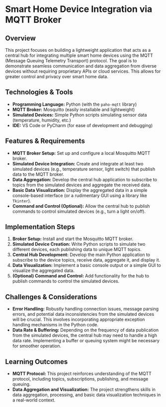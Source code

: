 # Smart Home Device Integration via MQTT Broker

## Overview

This project focuses on building a lightweight application that acts as a central hub for integrating multiple smart home devices using the MQTT (Message Queuing Telemetry Transport) protocol.  The goal is to demonstrate seamless communication and data aggregation from diverse devices without requiring proprietary APIs or cloud services.  This allows for greater control and privacy over smart home data.

## Technologies & Tools

- **Programming Language:** Python (with the `paho-mqtt` library)
- **MQTT Broker:**  Mosquitto (easily installable and lightweight)
- **Simulated Devices:**  Simple Python scripts simulating sensor data (temperature, humidity, etc.)
- **IDE:**  VS Code or PyCharm (for ease of development and debugging)


## Features & Requirements

- **MQTT Broker Setup:**  Set up and configure a local Mosquitto MQTT broker.
- **Simulated Device Integration:**  Create and integrate at least two simulated devices (e.g., temperature sensor, light switch) that publish data to the MQTT broker.
- **Data Aggregation:**  Develop the central hub application to subscribe to topics from the simulated devices and aggregate the received data.
- **Basic Data Visualization:**  Display the aggregated data in a simple console-based interface (or a rudimentary GUI using a library like `Tkinter`).
- **Command and Control (Optional):**  Allow the central hub to publish commands to control simulated devices (e.g., turn a light on/off).

## Implementation Steps

1. **Broker Setup:** Install and start the Mosquitto MQTT broker.
2. **Simulated Device Creation:** Write Python scripts to simulate two different devices, each publishing data to unique MQTT topics.
3. **Central Hub Development:** Develop the main Python application to subscribe to the device topics, receive data, aggregate it, and display it.
4. **Data Visualization:** Implement a basic console output or a simple GUI to visualize the aggregated data.
5. **(Optional) Command and Control:**  Add functionality for the hub to publish commands to control the simulated devices.


## Challenges & Considerations

- **Error Handling:** Robustly handling connection issues, message parsing errors, and potential data inconsistencies from the simulated devices will be crucial. This involves incorporating appropriate exception handling mechanisms in the Python code.
- **Data Rate & Buffering:**  Depending on the frequency of data publication from the simulated devices, the central hub may need to handle a high data rate.  Implementing a buffer or queuing system might be necessary for smoother operation.


## Learning Outcomes

- **MQTT Protocol:** This project reinforces understanding of the MQTT protocol, including topics, subscriptions, publishing, and message queuing.
- **Data Aggregation and Visualization:**  The project strengthens skills in data aggregation, processing, and basic data visualization techniques in a real-world context.

